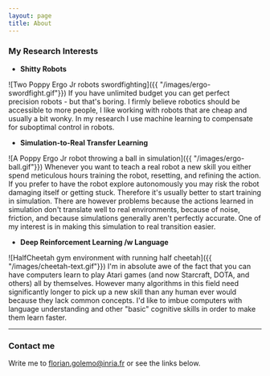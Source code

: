 ```yaml
---
layout: page
title: About
---
```


### My Research Interests

- **Shitty Robots**

![Two Poppy Ergo Jr robots swordfighting]({{ "/images/ergo-swordfight.gif"}})
 If you have unlimited budget you can get perfect precision robots - but that's boring. I firmly believe robotics should be accessible to more people, I like working with robots that are cheap and usually a bit wonky. In my research I use machine learning to compensate for suboptimal control in robots.

<!---
![Duckiebot, sadly without duckie]({{ "/images/duckiebot.png"}})-->

- **Simulation-to-Real Transfer Learning**

![A Poppy Ergo Jr robot throwing a ball in simulation]({{ "/images/ergo-ball.gif"}}) Whenever you want to teach a real robot a new skill you either spend meticulous hours training the robot, resetting, and refining the action. If you prefer to have the robot explore autonomously you may risk the robot damaging itself or getting stuck. Therefore it's usually better to start training in simulation. There are however problems because the actions learned in simulation don't translate well to real environments, because of noise, friction, and because simulations generally aren't perfectly accurate. One of my interest is in making this simulation to real transition easier.


- **Deep Reinforcement Learning /w Language**

![HalfCheetah gym environment with running half cheetah]({{ "/images/cheetah-text.gif"}}) I'm in absolute awe of the fact that you can have computers learn to play Atari games (and now Starcraft, DOTA, and others) all by themselves. However many algorithms in this field need significantly longer to pick up a new skill than any human ever would because they lack common concepts. I'd like to imbue computers with language understanding and other "basic" cognitive skills in order to make them learn faster.  


---

### Contact me

Write me to [florian.golemo@inria.fr](mailto:florian.golemo@inria.fr) or see the links below.
